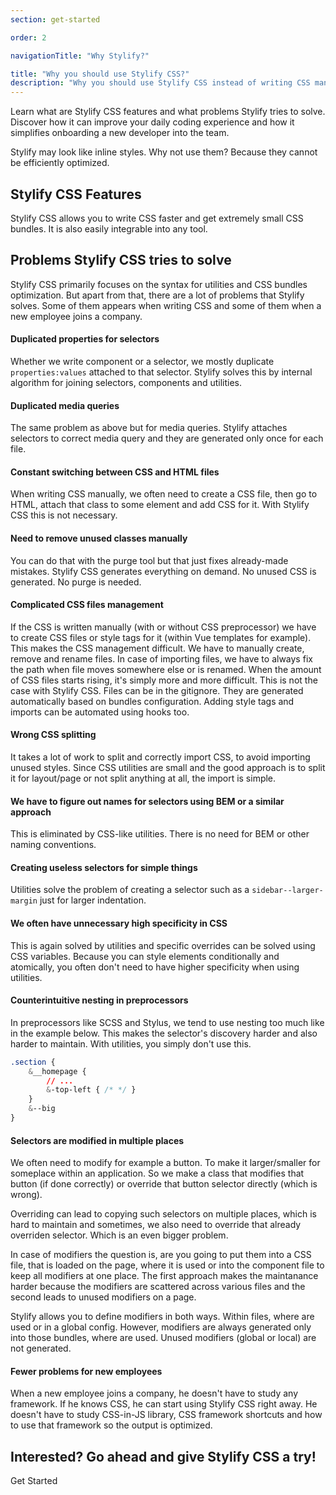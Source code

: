 ```yaml
---
section: get-started

order: 2

navigationTitle: "Why Stylify?"

title: "Why you should use Stylify CSS?"
description: "Why you should use Stylify CSS instead of writing CSS manually? Learn what are Stylify CSS features and what problems Stylify tries to solve."
---
```


Learn what are Stylify CSS features and what problems Stylify tries to solve. Discover how it can improve your daily coding experience and how it simplifies onboarding a new developer into the team.

Stylify may look like inline styles. Why not use them? Because they cannot be efficiently optimized.

## Stylify CSS Features
Stylify CSS allows you to write CSS faster and get extremely small CSS bundles. It is also easily integrable into any tool.

<stylify-features></stylify-features>

## Problems Stylify CSS tries to solve
Stylify CSS primarily focuses on the syntax for utilities and CSS bundles optimization. But apart from that, there are a lot of problems that Stylify solves.
Some of them appears when writing CSS and some of them when a new employee joins a company.

#### Duplicated properties for selectors
Whether we write component or a selector, we mostly duplicate `properties:values` attached to that selector. Stylify solves this by internal algorithm for joining selectors, components and utilities.

#### Duplicated media queries
The same problem as above but for media queries. Stylify attaches selectors to correct media query and they are generated only once for each file.

#### Constant switching between CSS and HTML files
When writing CSS manually, we often need to create a CSS file, then go to HTML, attach that class to some element and add CSS for it. With Stylify CSS this is not necessary.

#### Need to remove unused classes manually
You can do that with the purge tool but that just fixes already-made mistakes. Stylify CSS generates everything on demand. No unused CSS is generated. No purge is needed.

#### Complicated CSS files management
If the CSS is written manually (with or without CSS preprocessor) we have to create CSS files or style tags for it (within Vue templates for example). This makes the CSS management difficult. We have to manually create, remove and rename files. In case of importing files, we have to always fix the path when file moves somewhere else or is renamed. When the amount of CSS files starts rising, it's simply more and more difficult. This is not the case with Stylify CSS. Files can be in the gitignore. They are generated automatically based on bundles configuration. Adding style tags and imports can be automated using hooks too.

#### Wrong CSS splitting
It takes a lot of work to split and correctly import CSS, to avoid importing unused styles. Since CSS utilities are small and the good approach is to split it for layout/page or not split anything at all, the import is simple.

#### We have to figure out names for selectors using BEM or a similar approach
This is eliminated by CSS-like utilities. There is no need for BEM or other naming conventions.

#### Creating useless selectors for simple things
Utilities solve the problem of creating a selector such as a `sidebar--larger-margin` just for larger indentation.

#### We often have unnecessary high specificity in CSS
This is again solved by utilities and specific overrides can be solved using CSS variables. Because you can style elements conditionally and atomically, you often don't need to have higher specificity when using utilities.

#### Counterintuitive nesting in preprocessors
In preprocessors like SCSS and Stylus, we tend to use nesting too much like in the example below. This makes the selector's discovery harder and also harder to maintain. With utilities, you simply don't use this.

```css
.section {
	&__homepage {
		// ...
		&-top-left { /* */ }
	}
	&--big
}
```

#### Selectors are modified in multiple places
We often need to modify for example a button. To make it larger/smaller for someplace within an application. So we make a class that modifies that button (if done correctly) or override that button selector directly (which is wrong).

Overriding can lead to copying such selectors on multiple places, which is hard to maintain and sometimes, we also need to override that already overriden selector. Which is an even bigger problem.

In case of modifiers the question is, are you going to put them into a CSS file, that is loaded on the page, where it is used or into the component file to keep all modifiers at one place. The first approach makes the maintanance harder because the modifiers are scattered across various files and the second leads to unused modifiers on a page.

Stylify allows you to define modifiers in both ways. Within files, where are used or in a global config. However, modifiers are always generated only into those bundles, where are used. Unused modifiers (global or local) are not generated.

#### Fewer problems for new employees
When a new employee joins a company, he doesn't have to study any framework. If he knows CSS, he can start using Stylify CSS right away. He doesn't have to study CSS-in-JS library, CSS framework shortcuts and how to use that framework so the output is optimized.

<div class="text-align:center margin-bottom:48px">
	<h2 class="lg:font-size:32px margin-bottom:24px">Interested? Go ahead and give Stylify CSS a try!</h2>
	<nuxt-link to="/docs/get-started" class="btn line-height:1 lg:font-size:24px">
		Get Started
		<i class="icon icon-arrow-down-circle display:inline-block margin-left:8px transform:rotate(-90deg)"></i>
	</nuxt-link>
</div>
